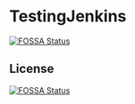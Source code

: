 # TestingJenkins
[![FOSSA Status](https://app.fossa.io/api/projects/git%2Bgithub.com%2Fvinaybn23%2FTestingJenkins.svg?type=shield)](https://app.fossa.io/projects/git%2Bgithub.com%2Fvinaybn23%2FTestingJenkins?ref=badge_shield)



## License
[![FOSSA Status](https://app.fossa.io/api/projects/git%2Bgithub.com%2Fvinaybn23%2FTestingJenkins.svg?type=large)](https://app.fossa.io/projects/git%2Bgithub.com%2Fvinaybn23%2FTestingJenkins?ref=badge_large)